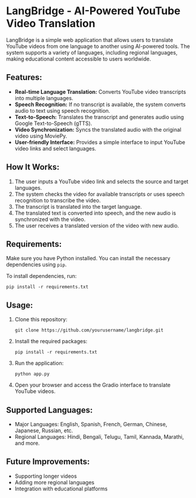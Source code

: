 
# LangBridge - AI-Powered YouTube Video Translation

LangBridge is a simple web application that allows users to translate YouTube videos from one language to another using AI-powered tools. 
The system supports a variety of languages, including regional languages, making educational content accessible to users worldwide.

## Features:
- **Real-time Language Translation:** Converts YouTube video transcripts into multiple languages.
- **Speech Recognition:** If no transcript is available, the system converts audio to text using speech recognition.
- **Text-to-Speech:** Translates the transcript and generates audio using Google Text-to-Speech (gTTS).
- **Video Synchronization:** Syncs the translated audio with the original video using MoviePy.
- **User-friendly Interface:** Provides a simple interface to input YouTube video links and select languages.

## How It Works:
1. The user inputs a YouTube video link and selects the source and target languages.
2. The system checks the video for available transcripts or uses speech recognition to transcribe the video.
3. The transcript is translated into the target language.
4. The translated text is converted into speech, and the new audio is synchronized with the video.
5. The user receives a translated version of the video with new audio.

## Requirements:
Make sure you have Python installed. You can install the necessary dependencies using `pip`.

To install dependencies, run:
```
pip install -r requirements.txt
```

## Usage:
1. Clone this repository:
   ```
   git clone https://github.com/yourusername/langbridge.git
   ```
2. Install the required packages:
   ```
   pip install -r requirements.txt
   ```
3. Run the application:
   ```
   python app.py
   ```

4. Open your browser and access the Gradio interface to translate YouTube videos.

## Supported Languages:
- Major Languages: English, Spanish, French, German, Chinese, Japanese, Russian, etc.
- Regional Languages: Hindi, Bengali, Telugu, Tamil, Kannada, Marathi, and more.

## Future Improvements:
- Supporting longer videos
- Adding more regional languages
- Integration with educational platforms

